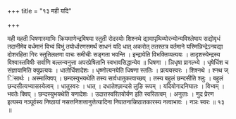 +++
title = "१३ मही यदि"

+++

मही महती धिषणास्माभिः क्रियमाणेन्द्रविषया स्तुती रोदस्योः शिश्नथे द्यावापृथिव्योरन्योन्यविश्लेषाय सद्योवृधं तदानीमेव वर्धमानं विभ्वं विभुं तयोर्धारणसमर्थं साधनं यदि धात् अकरोत् ततस्तत्र वर्तमाने यस्मिन्निन्द्रेऽनवद्या दोशरहिता गिरः स्तुतिलक्षणा वाचः समीचीः सङ्गता भवन्ति । इन्द्रायेति विभक्तिव्यत्ययः । तादृशस्येन्द्रस्य विश्वास्तविषीः सर्वाणि बल्लन्यनुत्ता अपरप्रेषितानि स्वभावसिद्धान्येव ॥ धिषणा । ञिधृषा प्रागल्भ्ये । धृषेर्धिश च संज्ञायामिति क्युप्रत्ययः । धातोर्धिशादेशः । धृष्णोत्यनयेति धिषणा स्ततिः । प्रत्ययस्वरः । शिश्नथे । श्नथ ज् िंसार्थः । अस्मात्क्विप् । छन्दस्युभयथेति तस्य सार्वधातुकत्वाच्छप् । तस्य बहुलं छन्दसीति श्लुः । बहुलं छन्दसीत्यभ्यासस्येत्वम् । धातुस्वरः । धात् । दधातेश्छान्दसे लुङि रूपम् । यदियोगादनिघातः । विभ्वम् । भवतेः क्विप् । छन्दस्युभयथेति यणादेशः । उदात्तस्वरितयोर्यण इति स्वरितत्वम् । अनुत्ताः । णुद प्रेरण इत्यस्य नञ्पूर्वस्य निष्ठायां नसत्तनिशत्तानुत्तेत्यादिना निपातनान्निष्ठातकारस्य नत्वाभावः । नञः स्वरः ॥ १३ ॥